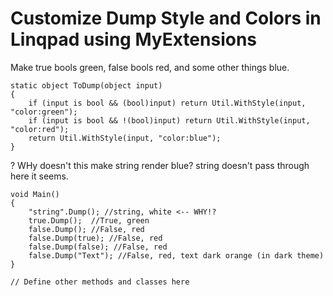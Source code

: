 ﻿# Customize Dump Style and Colors in Linqpad using MyExtensions

Make true bools green, false bools red, and some other things blue.

	static object ToDump(object input)
	{
		if (input is bool && (bool)input) return Util.WithStyle(input, "color:green");
		if (input is bool && !(bool)input) return Util.WithStyle(input, "color:red");
		return Util.WithStyle(input, "color:blue");
	}

? WHy doesn't this make string render blue? string doesn't pass through here it seems.

	void Main()
	{
		"string".Dump(); //string, white <-- WHY!?
		true.Dump();  //True, green
		false.Dump(); //False, red
		false.Dump(true); //False, red
		false.Dump(false); //False, red
		false.Dump("Text"); //False, red, text dark orange (in dark theme)
	}

	// Define other methods and classes here